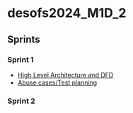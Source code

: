 # desofs2024_M1D_2


## Sprints

### Sprint 1
- [High Level Architecture and DFD](../docs/Architecture.md)
- [Abuse cases/Test planning](docs/AbuseCases&TestPlanning/AbuseCasesTestPlanning.md)

### Sprint 2